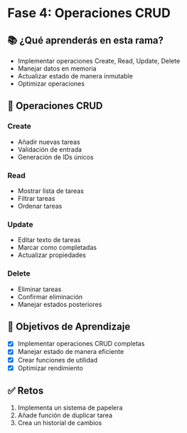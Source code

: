 # Fase 4: Operaciones CRUD

## 📚 ¿Qué aprenderás en esta rama?
- Implementar operaciones Create, Read, Update, Delete
- Manejar datos en memoria
- Actualizar estado de manera inmutable
- Optimizar operaciones

## 🔄 Operaciones CRUD

### Create
- Añadir nuevas tareas
- Validación de entrada
- Generación de IDs únicos

### Read
- Mostrar lista de tareas
- Filtrar tareas
- Ordenar tareas

### Update
- Editar texto de tareas
- Marcar como completadas
- Actualizar propiedades

### Delete
- Eliminar tareas
- Confirmar eliminación
- Manejar estados posteriores

## 🎯 Objetivos de Aprendizaje
- [x] Implementar operaciones CRUD completas
- [x] Manejar estado de manera eficiente
- [x] Crear funciones de utilidad
- [x] Optimizar rendimiento

## ✅ Retos
1. Implementa un sistema de papelera
2. Añade función de duplicar tarea
3. Crea un historial de cambios